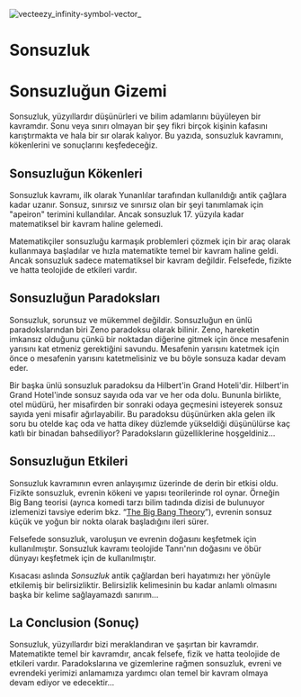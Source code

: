 ![vecteezy_infinity-symbol-vector_](https://user-images.githubusercontent.com/35954591/223067204-b226544e-591a-4ec6-b245-b91b1be99f4b.jpg)
# Sonsuzluk

# Sonsuzluğun Gizemi

Sonsuzluk, yüzyıllardır düşünürleri ve bilim adamlarını büyüleyen bir kavramdır. Sonu veya sınırı olmayan bir şey fikri birçok kişinin kafasını karıştırmakta ve hala bir sır olarak kalıyor. Bu yazıda, sonsuzluk kavramını, kökenlerini ve sonuçlarını keşfedeceğiz.

## Sonsuzluğun Kökenleri

Sonsuzluk kavramı, ilk olarak Yunanlılar tarafından kullanıldığı antik çağlara kadar uzanır. Sonsuz, sınırsız ve sınırsız olan bir şeyi tanımlamak için "apeiron" terimini kullandılar. Ancak sonsuzluk 17. yüzyıla kadar matematiksel bir kavram haline gelemedi.

Matematikçiler sonsuzluğu karmaşık problemleri çözmek için bir araç olarak kullanmaya başladılar ve hızla matematikte temel bir kavram haline geldi. Ancak sonsuzluk sadece matematiksel bir kavram değildir. Felsefede, fizikte ve hatta teolojide de etkileri vardır.

## Sonsuzluğun Paradoksları

Sonsuzluk, sorunsuz ve mükemmel değildir. Sonsuzluğun en ünlü paradokslarından biri Zeno paradoksu olarak bilinir. Zeno, hareketin imkansız olduğunu çünkü bir noktadan diğerine gitmek için önce mesafenin yarısını kat etmeniz gerektiğini savundu. Mesafenin yarısını katetmek için önce o mesafenin yarısını katetmelisiniz ve bu böyle sonsuza kadar devam eder.

Bir başka ünlü sonsuzluk paradoksu da Hilbert'in Grand Hoteli'dir. Hilbert'in Grand Hotel'inde sonsuz sayıda oda var ve her oda dolu. Bununla birlikte, otel müdürü, her misafirden bir sonraki odaya geçmesini isteyerek sonsuz sayıda yeni misafir ağırlayabilir. Bu paradoksu düşünürken akla gelen ilk soru bu otelde kaç oda ve hatta dikey düzlemde yükseldiği düşünülürse kaç katlı bir binadan bahsediliyor? Paradoksların güzelliklerine hoşgeldiniz…

## Sonsuzluğun Etkileri

Sonsuzluk kavramının evren anlayışımız üzerinde de derin bir etkisi oldu. Fizikte sonsuzluk, evrenin kökeni ve yapısı teorilerinde rol oynar. Örneğin Big Bang teorisi (ayrıca komedi tarzı bilim tadında dizisi de bulunuyor izlemenizi tavsiye ederim bkz. “[The Big Bang Theory](https://www.imdb.com/title/tt0898266/)”), evrenin sonsuz küçük ve yoğun bir nokta olarak başladığını ileri sürer.

Felsefede sonsuzluk, varoluşun ve evrenin doğasını keşfetmek için kullanılmıştır. Sonsuzluk kavramı teolojide Tanrı'nın doğasını ve öbür dünyayı keşfetmek için de kullanılmıştır.

Kısacası aslında *Sonsuzluk* antik çağlardan beri hayatımızı her yönüyle etkilemiş bir belirsizliktir. Belirsizlik kelimesinin bu kadar anlamlı olmasını başka bir kelime sağlayamazdı sanırım…

## La Conclusion (Sonuç)

Sonsuzluk, yüzyıllardır bizi meraklandıran ve şaşırtan bir kavramdır. Matematikte temel bir kavramdır, ancak felsefe, fizik ve hatta teolojide de etkileri vardır. Paradokslarına ve gizemlerine rağmen sonsuzluk, evreni ve evrendeki yerimizi anlamamıza yardımcı olan temel bir kavram olmaya devam ediyor ve edecektir...
